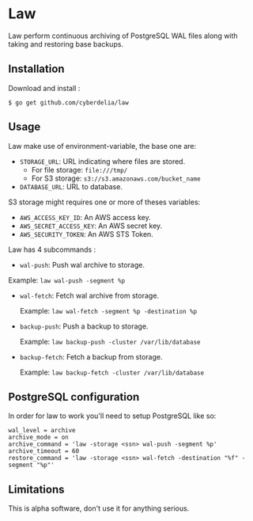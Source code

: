 # Law

Law perform continuous archiving of PostgreSQL WAL files along with taking
and restoring base backups.

## Installation

Download and install :

```
$ go get github.com/cyberdelia/law
```

## Usage

Law make use of environment-variable, the base one are:

 - ``STORAGE_URL``: URL indicating where files are stored.
   * For file storage: ``file:///tmp/``
   * For S3 storage: ``s3://s3.amazonaws.com/bucket_name``
 - ``DATABASE_URL``: URL to database.

S3 storage might requires one or more of theses variables:

 - ``AWS_ACCESS_KEY_ID``: An AWS access key.
 - ``AWS_SECRET_ACCESS_KEY``: An AWS secret key.
 - ``AWS_SECURITY_TOKEN``: An AWS STS Token.

Law has 4 subcommands :

 - ``wal-push``: Push wal archive to storage.

  Example: ``law wal-push -segment %p``

 - ``wal-fetch``: Fetch wal archive from storage.

   Example: ``law wal-fetch -segment %p -destination %p``

 - ``backup-push``: Push a backup to storage.

   Example: ``law backup-push -cluster /var/lib/database``

 - ``backup-fetch``: Fetch a backup from storage.

   Example: ``law backup-fetch -cluster /var/lib/database``


## PostgreSQL configuration

In order for law to work you'll need to setup PostgreSQL like so:

```
wal_level = archive
archive_mode = on
archive_command = 'law -storage <ssn> wal-push -segment %p'
archive_timeout = 60
restore_command = 'law -storage <ssn> wal-fetch -destination "%f" -segment "%p"'
```

## Limitations

This is alpha software, don't use it for anything serious.

